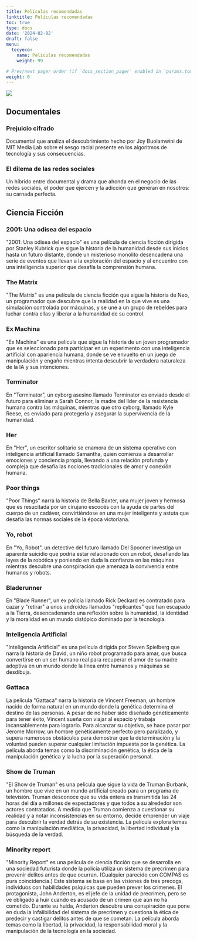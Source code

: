 ```yaml
---
title: Películas recomendadas
linktitle: Películas recomendadas
toc: true
type: docs
date: '2024-02-02'
draft: false
menu:
  tecyeco:
    name: Películas recomendadas
    weight: 99

# Prev/next pager order (if `docs_section_pager` enabled in `params.toml`)
weight: 0
---
```



![](/courses/hfc/_index_files/borde.jpg)

## Documentales

### Prejuicio cifrado 
Documental que analiza el descubrimiento hecho por Joy Buolamwini de MIT Media Lab sobre el sesgo racial presente en los algoritmos de tecnología y sus consecuencias.

### El dilema de las redes sociales
Un híbrido entre documental y drama que ahonda en el negocio de las redes sociales, el poder que ejercen y la adicción que generan en nosotros: su carnada perfecta.

## Ciencia Ficción

### 2001: Una odisea del espacio

"2001: Una odisea del espacio" es una película de ciencia ficción dirigida por Stanley Kubrick que sigue la historia de la humanidad desde sus inicios hasta un futuro distante, donde un misterioso monolito desencadena una serie de eventos que llevan a la exploración del espacio y al encuentro con una inteligencia superior que desafía la comprensión humana.

### The Matrix

"The Matrix" es una película de ciencia ficción que sigue la historia de Neo, un programador que descubre que la realidad en la que vive es una simulación controlada por máquinas, y se une a un grupo de rebeldes para luchar contra ellas y liberar a la humanidad de su control.


### Ex Machina
"Ex Machina" es una película que sigue la historia de un joven programador que es seleccionado para participar en un experimento con una inteligencia artificial con apariencia humana, donde se ve envuelto en un juego de manipulación y engaño mientras intenta descubrir la verdadera naturaleza de la IA y sus intenciones.

### Terminator

En "Terminator", un cyborg asesino llamado Terminator es enviado desde el futuro para eliminar a Sarah Connor, la madre del líder de la resistencia humana contra las máquinas, mientras que otro cyborg, llamado Kyle Reese, es enviado para protegerla y asegurar la supervivencia de la humanidad.


### Her
En "Her", un escritor solitario se enamora de un sistema operativo con inteligencia artificial llamado Samantha, quien comienza a desarrollar emociones y conciencia propia, llevando a una relación profunda y compleja que desafía las nociones tradicionales de amor y conexión humana.


### Poor things
"Poor Things" narra la historia de Bella Baxter, una mujer joven y hermosa que es resucitada por un cirujano escocés con la ayuda de partes del cuerpo de un cadáver, convirtiéndose en una mujer inteligente y astuta que desafía las normas sociales de la época victoriana.

### Yo, robot

En "Yo, Robot", un detective del futuro llamado Del Spooner investiga un aparente suicidio que podría estar relacionado con un robot, desafiando las leyes de la robótica y poniendo en duda la confianza en las máquinas mientras descubre una conspiración que amenaza la convivencia entre humanos y robots.

### Bladerunner

En "Blade Runner", un ex policía llamado Rick Deckard es contratado para cazar y "retirar" a unos androides llamados "replicantes" que han escapado a la Tierra, desencadenando una reflexión sobre la humanidad, la identidad y la moralidad en un mundo distópico dominado por la tecnología.

### Inteligencia Artificial 

"Inteligencia Artificial" es una película dirigida por Steven Spielberg que narra la historia de David, un niño robot programado para amar, que busca convertirse en un ser humano real para recuperar el amor de su madre adoptiva en un mundo donde la línea entre humanos y máquinas se desdibuja.

### Gattaca 

La película "Gattaca" narra la historia de Vincent Freeman, un hombre nacido de forma natural en un mundo donde la genética determina el destino de las personas. A pesar de no haber sido diseñado genéticamente para tener éxito, Vincent sueña con viajar al espacio y trabaja incansablemente para lograrlo. Para alcanzar su objetivo, se hace pasar por Jerome Morrow, un hombre genéticamente perfecto pero paralizado, y supera numerosos obstáculos para demostrar que la determinación y la voluntad pueden superar cualquier limitación impuesta por la genética. La película aborda temas como la discriminación genética, la ética de la manipulación genética y la lucha por la superación personal.


### Show de Truman

"El Show de Truman" es una película que sigue la vida de Truman Burbank, un hombre que vive en un mundo artificial creado para un programa de televisión. Truman desconoce que su vida entera es transmitida las 24 horas del día a millones de espectadores y que todos a su alrededor son actores contratados. A medida que Truman comienza a cuestionar su realidad y a notar inconsistencias en su entorno, decide emprender un viaje para descubrir la verdad detrás de su existencia. La película explora temas como la manipulación mediática, la privacidad, la libertad individual y la búsqueda de la verdad.


### Minority report

"Minority Report" es una película de ciencia ficción que se desarrolla en una sociedad futurista donde la policía utiliza un sistema de precrimen para prevenir delitos antes de que ocurran. (Cualquier parecido con COMPAS es pura coincidencia.) Este sistema se basa en las visiones de tres precogs, individuos con habilidades psíquicas que pueden prever los crímenes. El protagonista, John Anderton, es el jefe de la unidad de precrimen, pero se ve obligado a huir cuando es acusado de un crimen que aún no ha cometido. Durante su huida, Anderton descubre una conspiración que pone en duda la infalibilidad del sistema de precrimen y cuestiona la ética de predecir y castigar delitos antes de que se cometan. La película aborda temas como la libertad, la privacidad, la responsabilidad moral y la manipulación de la tecnología en la sociedad.
